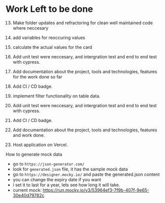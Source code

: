 # Work Left to be done
<!-- 3. Persist state managemnt and save to local storage so when a user refershs the users table page, the data stays the same. -->
13. Make folder updates and refractoring for clean well maintained code where neccesary
14. add variables for reoccuring values
15. calculate the actual values for the card
10. Add unit test were neccesary, and intergration test and end to end test with cypress.
11. Add documentation about the project, tools and technologies, features for the work done so far
11. Add CI / CD badge.

3. implement filter functionality on table data.

10. Add unit test were neccesary, and intergration test and end to end test with cypress.
11. Add CI / CD badge.

11. Add documentation about the project, tools and technologies, features and work done.
9. Host application on Vercel.


How to generate mock data
- go to `https://json-generator.com/`
- look for `generated.json` file, it has the sample mock data
- go to `https://designer.mocky.io/` and paste the generated.json content
- you can change the expiry date if you want
- i set it to last for a year, lets see how long it will take.
- current mock: https://run.mocky.io/v3/53964ef3-7f9b-407f-9e65-30e40d79782c